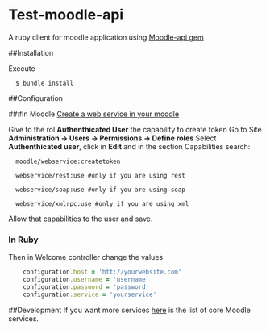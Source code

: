 # Test-moodle-api

A ruby client for moodle application using [Moodle-api gem](https://github.com/getsmarter/moodle-api)

##Installation

Execute

```
  $ bundle install
```

##Configuration

###In Moodle
[Create a web service in your moodle](https://docs.moodle.org/30/en/Using_web_services)

Give to the rol **Authenthicated User** the capability to create token
Go to Site **Administration -> Users -> Permissions -> Define roles**
Select **Authenthicated user**, click in **Edit** and in the section Capabilities search:

```
  moodle/webservice:createtoken
```
```
  webservice/rest:use #only if you are using rest
```
```
  webservice/soap:use #only if you are using soap
```
```
  webservice/xmlrpc:use #only if you are using xml
```

Allow that capabilities to the user and save.

### In Ruby 
Then in Welcome controller change the values

```ruby
    configuration.host = 'htt://yourwebsite.com'
    configuration.username = 'username'
    configuration.password = 'password'
    configuration.service = 'yourservice'
```

##Development
If you want more services [here](https://docs.moodle.org/dev/Web_service_API_functions) is the list of core Moodle services.
